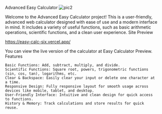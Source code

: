 Advanced Easy Calculator
![pic2](https://github.com/user-attachments/assets/ebb41da5-8eaa-4bd1-a686-33c5bb053e8a)

Welcome to the Advanced Easy Calculator project! This is a user-friendly, advanced web calculator designed with ease of use and a modern interface in mind. It includes a variety of useful functions, such as basic arithmetic operations, scientific functions, and a clean user experience.
Site Preview

https://easy-calc-six.vercel.app/

You can view the live version of the calculator at Easy Calculator Preview.
Features

    Basic Functions: Add, subtract, multiply, and divide.
    Scientific Functions: Square root, powers, trigonometric functions (sin, cos, tan), logarithms, etc.
    Clear & Backspace: Easily clear your input or delete one character at a time.
    Responsive Design: Fully responsive layout for smooth usage across devices like mobile, tablet, and desktop.
    User-Friendly Interface: Intuitive and clean design for quick access to functions.
    History & Memory: Track calculations and store results for quick reuse.
